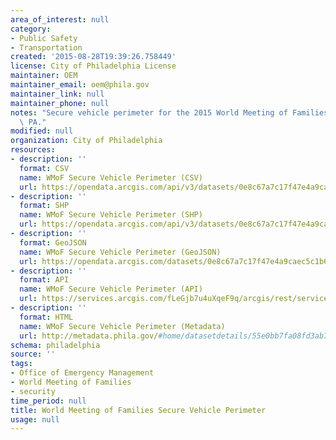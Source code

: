 ```yaml
---
area_of_interest: null
category: 
- Public Safety
- Transportation
created: '2015-08-28T19:39:26.758449'
license: City of Philadelphia License
maintainer: OEM
maintainer_email: oem@phila.gov
maintainer_link: null
maintainer_phone: null
notes: "Secure vehicle perimeter for the 2015 World Meeting of Families in Philadelphia,\
  \ PA."
modified: null
organization: City of Philadelphia
resources:
- description: ''
  format: CSV
  name: WMoF Secure Vehicle Perimeter (CSV)
  url: https://opendata.arcgis.com/api/v3/datasets/0e8c67a7c17f47e4a9caec5c1b65a649_0/downloads/data?format=csv&spatialRefId=4326
- description: ''
  format: SHP
  name: WMoF Secure Vehicle Perimeter (SHP)
  url: https://opendata.arcgis.com/api/v3/datasets/0e8c67a7c17f47e4a9caec5c1b65a649_0/downloads/data?format=shp&spatialRefId=4326
- description: ''
  format: GeoJSON
  name: WMoF Secure Vehicle Perimeter (GeoJSON)
  url: https://opendata.arcgis.com/datasets/0e8c67a7c17f47e4a9caec5c1b65a649_0.geojson
- description: ''
  format: API
  name: WMoF Secure Vehicle Perimeter (API)
  url: https://services.arcgis.com/fLeGjb7u4uXqeF9q/arcgis/rest/services/Secure_Vehicle_Perimeter_WMoF/FeatureServer/0/query?outFields=*&where=1%3D1
- description: ''
  format: HTML
  name: WMoF Secure Vehicle Perimeter (Metadata)
  url: http://metadata.phila.gov/#home/datasetdetails/55e0bb7fa08fd3ab7a6bcd25/representationdetails/55e0bc1fa08fd3ab7a6bcd2c/
schema: philadelphia
source: ''
tags:
- Office of Emergency Management
- World Meeting of Families
- security
time_period: null
title: World Meeting of Families Secure Vehicle Perimeter
usage: null
---
```


